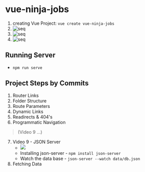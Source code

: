 # vue-ninja-jobs

1. creating Vue Project: `vue create vue-ninja-jobs`
1. ![seq](https://i.imgur.com/uc6d1IA.png)
1. ![seq](https://i.imgur.com/NEPvLgZ.png)
1. ![seq](https://i.imgur.com/m8DdMU4.png)

## Running Server

- `npm run serve`

## Project Steps by Commits

1.  Router Links
2.  Folder Structure
3.  Route Parameters
4.  Dynamic Links
5.  Readirects & 404's
6.  Programmatic Navigation

> (Video 9 ...)

7.  Video 9 - JSON Server
    - ![](https://i.imgur.com/OmT1DL7.png)
    - Installing json-server - `npm install json-server`
    - Watch the data base - `json-server --watch data/db.json`
8.  Fetching Data
